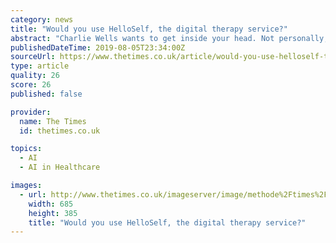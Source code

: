 ```yaml
---
category: news
title: "Would you use HelloSelf, the digital therapy service?"
abstract: "Charlie Wells wants to get inside your head. Not personally, you understand, but through a groundbreaking low-cost combination of psychotherapy and artificial intelligence. Until recently, therapy has been off-putting to people who might have wanted it and ..."
publishedDateTime: 2019-08-05T23:34:00Z
sourceUrl: https://www.thetimes.co.uk/article/would-you-use-helloself-the-digital-therapy-service-k08nw05bx
type: article
quality: 26
score: 26
published: false

provider:
  name: The Times
  id: thetimes.co.uk

topics:
  - AI
  - AI in Healthcare

images:
  - url: http://www.thetimes.co.uk/imageserver/image/methode%2Ftimes%2Fprod%2Fweb%2Fbin%2F92ecb720-b797-11e9-bfc4-f5ff1f47234e.jpg?crop=6676%2C3755%2C364%2C926&resize=685
    width: 685
    height: 385
    title: "Would you use HelloSelf, the digital therapy service?"
---
```

